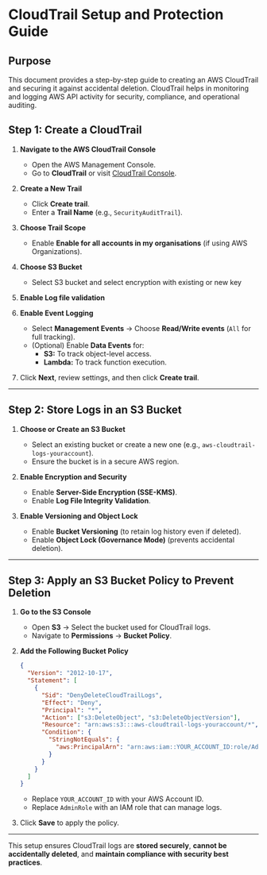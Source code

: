# CloudTrail Setup and Protection Guide

## Purpose

This document provides a step-by-step guide to creating an AWS CloudTrail and securing it against accidental deletion. CloudTrail helps in monitoring and logging AWS API activity for security, compliance, and operational auditing.

## Step 1: Create a CloudTrail

1. **Navigate to the AWS CloudTrail Console**
   - Open the AWS Management Console.
   - Go to **CloudTrail** or visit [CloudTrail Console](https://console.aws.amazon.com/cloudtrail/).
2. **Create a New Trail**
   - Click **Create trail**.
   - Enter a **Trail Name** (e.g., `SecurityAuditTrail`).
3. **Choose Trail Scope**
   - Enable **Enable for all accounts in my organisations** (if using AWS Organizations).
4. **Choose S3 Bucket**
   - Select S3 bucket and select encryption with existing or new key
5. **Enable Log file validation**
6. **Enable Event Logging**

   - Select **Management Events** → Choose **Read/Write events** (`All` for full tracking).
   - (Optional) Enable **Data Events** for:
     - **S3:** To track object-level access.
     - **Lambda:** To track function execution.

7. Click **Next**, review settings, and then click **Create trail**.

---

## Step 2: Store Logs in an S3 Bucket

1. **Choose or Create an S3 Bucket**

   - Select an existing bucket or create a new one (e.g., `aws-cloudtrail-logs-youraccount`).
   - Ensure the bucket is in a secure AWS region.

2. **Enable Encryption and Security**

   - Enable **Server-Side Encryption (SSE-KMS)**.
   - Enable **Log File Integrity Validation**.

3. **Enable Versioning and Object Lock**
   - Enable **Bucket Versioning** (to retain log history even if deleted).
   - Enable **Object Lock (Governance Mode)** (prevents accidental deletion).

---

## Step 3: Apply an S3 Bucket Policy to Prevent Deletion

1. **Go to the S3 Console**

   - Open **S3** → Select the bucket used for CloudTrail logs.
   - Navigate to **Permissions** → **Bucket Policy**.

2. **Add the Following Bucket Policy**

   ```json
   {
     "Version": "2012-10-17",
     "Statement": [
       {
         "Sid": "DenyDeleteCloudTrailLogs",
         "Effect": "Deny",
         "Principal": "*",
         "Action": ["s3:DeleteObject", "s3:DeleteObjectVersion"],
         "Resource": "arn:aws:s3:::aws-cloudtrail-logs-youraccount/*",
         "Condition": {
           "StringNotEquals": {
             "aws:PrincipalArn": "arn:aws:iam::YOUR_ACCOUNT_ID:role/AdminRole"
           }
         }
       }
     ]
   }
   ```

   - Replace `YOUR_ACCOUNT_ID` with your AWS Account ID.
   - Replace `AdminRole` with an IAM role that can manage logs.

3. Click **Save** to apply the policy.

---

This setup ensures CloudTrail logs are **stored securely**, **cannot be accidentally deleted**, and **maintain compliance with security best practices**.
